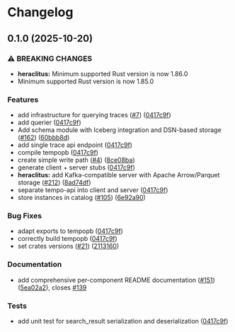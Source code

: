 # Changelog

## 0.1.0 (2025-10-20)


### ⚠ BREAKING CHANGES

* **heraclitus:** Minimum supported Rust version is now 1.86.0
* Minimum supported Rust version is now 1.85.0

### Features

* add infrastructure for querying traces ([#7](https://github.com/cedricziel/signaldb/issues/7)) ([0417c9f](https://github.com/cedricziel/signaldb/commit/0417c9ffea7187fb40160217ae8b8ab78c43d12c))
* add querier ([0417c9f](https://github.com/cedricziel/signaldb/commit/0417c9ffea7187fb40160217ae8b8ab78c43d12c))
* Add schema module with Iceberg integration and DSN-based storage ([#162](https://github.com/cedricziel/signaldb/issues/162)) ([60bbb8d](https://github.com/cedricziel/signaldb/commit/60bbb8d09a5ff63e2114c6383e7650c9dfef0d24))
* add single trace api endpoint ([0417c9f](https://github.com/cedricziel/signaldb/commit/0417c9ffea7187fb40160217ae8b8ab78c43d12c))
* compile tempopb ([0417c9f](https://github.com/cedricziel/signaldb/commit/0417c9ffea7187fb40160217ae8b8ab78c43d12c))
* create simple write path ([#4](https://github.com/cedricziel/signaldb/issues/4)) ([8ce08ba](https://github.com/cedricziel/signaldb/commit/8ce08ba53b8499c90bba270b2f9cd8e6c5e18c3f))
* generate client + server stubs ([0417c9f](https://github.com/cedricziel/signaldb/commit/0417c9ffea7187fb40160217ae8b8ab78c43d12c))
* **heraclitus:** add Kafka-compatible server with Apache Arrow/Parquet storage ([#212](https://github.com/cedricziel/signaldb/issues/212)) ([8ad74df](https://github.com/cedricziel/signaldb/commit/8ad74df27ab246816a7871ad55d87d32dfac954b))
* separate tempo-api into client and server ([0417c9f](https://github.com/cedricziel/signaldb/commit/0417c9ffea7187fb40160217ae8b8ab78c43d12c))
* store instances in catalog ([#105](https://github.com/cedricziel/signaldb/issues/105)) ([6e92a90](https://github.com/cedricziel/signaldb/commit/6e92a9031a20c04658a1060fa2b7733d5e244f0e))


### Bug Fixes

* adapt exports to tempopb ([0417c9f](https://github.com/cedricziel/signaldb/commit/0417c9ffea7187fb40160217ae8b8ab78c43d12c))
* correctly build tempopb ([0417c9f](https://github.com/cedricziel/signaldb/commit/0417c9ffea7187fb40160217ae8b8ab78c43d12c))
* set crates versions ([#21](https://github.com/cedricziel/signaldb/issues/21)) ([2113160](https://github.com/cedricziel/signaldb/commit/21131604ba4d7277f2b9e7f26b103ac03ef1bcaf))


### Documentation

* add comprehensive per-component README documentation ([#151](https://github.com/cedricziel/signaldb/issues/151)) ([5ea02a2](https://github.com/cedricziel/signaldb/commit/5ea02a2dd660bc03639a3a82c0146f18c147ecfb)), closes [#139](https://github.com/cedricziel/signaldb/issues/139)


### Tests

* add unit test for search_result serialization and deserialization ([0417c9f](https://github.com/cedricziel/signaldb/commit/0417c9ffea7187fb40160217ae8b8ab78c43d12c))
